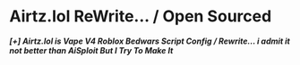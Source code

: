 # Airtz.lol ReWrite... / Open Sourced

_**[+] Airtz.lol is Vape V4 Roblox Bedwars Script Config / Rewrite... i admit it not better than AiSploit But I Try To Make It**_
